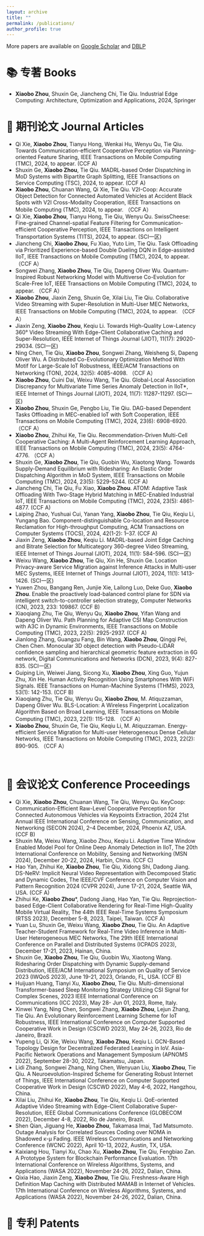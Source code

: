 ```yaml
---
layout: archive
title: ""
permalink: /publications/
author_profile: true
---
```


More papers are available on [Google Scholar](https://scholar.google.com/citations?user=oA7bk2AAAAAJ) and [DBLP](https://dblp.org/pid/13/6395-3.html)

<span class='anchor' id='Journal'></span>

# 📚 专著 Books
- **Xiaobo Zhou**, Shuxin Ge, Jiancheng Chi, Tie Qiu. Industrial Edge Computing: Architecture, Optimization and Applications, 2024, Springer

# 📃 期刊论文 Journal Articles
- Qi Xie, **Xiaobo Zhou**, Tianyu Hong, Wenkai Hu, Wenyu Qu, Tie Qiu. Towards Communication-efficient Cooperative Perception via Planning-oriented Feature Sharing, IEEE Transactions on Mobile Computing (TMC), 2024, to appear. (CCF A)
- Shuxin Ge, **Xiaobo Zhou**, Tie Qiu. MADRL-based Order Dispatching in MoD Systems with Bipartite Graph Splitting, IEEE Transactions on Service Computing (TSC), 2024, to appear. (CCF A)
- **Xiaobo Zhou**, Chuanan Wang, Qi Xie, Tie Qiu. V2I-Coop: Accurate Object Detection for Connected Automated Vehicles at Accident Black Spots with V2I Cross-Modality Cooperation, IEEE Transactions on Mobile Computing (TMC), 2024, to appear. （CCF A）
- Qi Xie, **Xiaobo Zhou**, Tianyu Hong, Tie Qiu, Wenyu Qu. SwissCheese: Fine-grained Channel-spatial Feature Filtering for Communication-efficient Cooperative Perception, IEEE Transactions on Intelligent Transportation Systems (TITS), 2024, to appear. (SCI一区)
- Jiancheng Chi, **Xiaobo Zhou**, Fu Xiao, Yuto Lim, Tie Qiu. Task Offloading via Prioritized Experience-based Double Dueling DQN in Edge-assisted IIoT, IEEE Transactions on Mobile Computing (TMC), 2024, to appear. （CCF A）
- Songwei Zhang, **Xiaobo Zhou**, Tie Qiu, Dapeng Oliver Wu. Quantum-Inspired Robust Networking Model with Multiverse Co-Evolution for Scale-Free IoT, IEEE Transactions on Mobile Computing (TMC), 2024, to appear. （CCF A）
- **Xiaobo Zhou**, Jiaxin Zeng, Shuxin Ge, Xilai Liu, Tie Qiu. Collaborative Video Streaming with Super-Resolution in Multi-User MEC Networks, IEEE Transactions on Mobile Computing (TMC), 2024, to appear. （CCF A）
- Jiaxin Zeng, **Xiaobo Zhou**, Keqiu Li. Towards High-Quality Low-Latency 360° Video Streaming With Edge-Client Collaborative Caching and Super-Resolution, IEEE Internet of Things Journal (JIOT), 11(17): 29020-29034. (SCI一区)
- Ning Chen, Tie Qiu, **Xiaobo Zhou**, Songwei Zhang, Weisheng Si, Dapeng Oliver Wu. A Distributed Co-Evolutionary Optimization Method With Motif for Large-Scale IoT Robustness, IEEE/ACM Transactions on Networking (TON), 2024, 32(5): 4085-4098. （CCF A）
- **Xiaobo Zhou**, Cuini Dai, Weixu Wang, Tie Qiu. Global-Local Association Discrepancy for Multivariate Time Series Anomaly Detection in IIoT*, IEEE Internet of Things Journal (JIOT), 2024, 11(7): 11287-11297. (SCI一区)
- **Xiaobo Zhou**, Shuxin Ge, Pengbo Liu, Tie Qiu. DAG-based Dependent Tasks Offloading in MEC-enabled IoT with Soft Cooperation, IEEE Transactions on Mobile Computing (TMC), 2024, 23(6): 6908-6920. （CCF A）
- **Xiaobo Zhou**, Zhihui Ke, Tie Qiu. Recommendation-Driven Multi-Cell Cooperative Caching: A Multi-Agent Reinforcement Learning Approach, IEEE Transactions on Mobile Computing (TMC), 2024, 23(5): 4764-4776. （CCF A）
- Shuxin Ge, **Xiaobo Zhou**, Tie Qiu, Guobin Wu, Xiaotong Wang. Towards Supply-Demand Equilibrium with Ridesharing: An Elastic Order Dispatching Algorithm in MoD System, IEEE Transactions on Mobile Computing (TMC), 2024, 23(5): 5229-5244. (CCF A)
- Jiancheng Chi, Tie Qiu, Fu Xiao, **Xiaobo Zhou**. ATOM: Adaptive Task Offloading With Two-Stage Hybrid Matching in MEC-Enabled Industrial IoT, IEEE Transactions on Mobile Computing (TMC), 2024, 23(5): 4861-4877. (CCF A)
- Laiping Zhao, Yushuai Cui, Yanan Yang, **Xiaobo Zhou**, Tie Qiu, Keqiu Li, Yungang Bao. Component-distinguishable Co-location and Resource Reclamation for High-throughput Computing, ACM Transactions on Computer Systems (TOCS), 2024, 42(1-2): 1–37. (CCF A)
- Jiaxin Zeng, **Xiaobo Zhou**, Keqiu Li. MADRL-based Joint Edge Caching and Bitrate Selection for Multicategory 360-degree Video Streaming, IEEE Internet of Things Journal (JIOT), 2024, 11(1): 584-596. (SCI一区)
- Weixu Wang, **Xiaobo Zhou**, Tie Qiu, Xin He, Shuxin Ge. Location Privacy-aware Service Migration against Inference Attacks in Multi-user MEC Systems, IEEE Internet of Things Journal (JIOT), 2024, 11(1): 1413-1426. (SCI一区)
- Yuwen Zhou, Bangang Ren, Junjie Xie, Lailong Luo, Deke Guo, **Xiaobo Zhou**. Enable the proactively load-balanced control plane for SDN via intelligent switch-to-controller selection strategy, Computer Networks (CN), 2023, 233: 109867. (CCF B)
- Xiaoqiang Zhu, Tie Qiu, Wenyu Qu, **Xiaobo Zhou**, Yifan Wang and Dapeng Oliver Wu. Path Planning for Adaptive CSI Map Construction with A3C in Dynamic Environments, IEEE Transactions on Mobile Computing (TMC), 2023, 22(5): 2925-2937. (CCF A)
- Jianlong Zhang, Guangzu Fang, Bin Wang, **Xiaobo Zhou**, Qingqi Pei, Chen Chen. Monocular 3D object detection with Pseudo-LiDAR confidence sampling and hierarchical geometric feature extraction in 6G network, Digital Communications and Networks (DCN), 2023, 9(4): 827-835. (SCI一区)
- Guiping Lin, Weiwei Jiang, Sicong Xu, **Xiaobo Zhou**, Xing Guo, Yujun Zhu, Xin He. Human Activity Recognition Using Smartphones With WiFi Signals. IEEE Transactions on Human-Machine Systems (THMS), 2023, 53(1): 142-153. (CCF B)
- Xiaoqiang Zhu, Tie Qiu, Wenyu Qu, **Xiaobo Zhou**, M. Atiquzzaman, Dapeng Oliver Wu. BLS-Location: A Wireless Fingerprint Localization Algorithm Based on Broad Learning, IEEE Transactions on Mobile Computing (TMC), 2023, 22(1): 115-128. （CCF A）
- **Xiaobo Zhou**, Shuxin Ge, Tie Qiu, Keqiu Li, M. Atiquzzaman. Energy-efficient Service Migration for Multi-user Heterogeneous Dense Cellular Networks, IEEE Transactions on Mobile Computing (TMC), 2023, 22(2): 890-905. （CCF A）
<br/>

<span class='anchor' id='Conference'></span>

# 📜 会议论文 Conference Proceedings
- Qi Xie, **Xiaobo Zhou**, Chuanan Wang, Tie Qiu, Wenyu Qu. KeyCoop: Communication-Efficient Raw-Level Cooperative Perception for Connected Autonomous Vehicles via Keypoints Extraction, 2024 21st Annual IEEE International Conference on Sensing, Communication, and Networking (SECON 2024), 2–4 December, 2024, Phoenix AZ, USA. (CCF B)
- Shuxin Ma, Weixu Wang, Xiaobo Zhou, Keqiu Li. Adaptive Time Window Enabled Model Pool for Online Deep Anomaly Detection in IIoT, The 20th International Conference on Mobility, Sensing and Networking (MSN 2024), December 20-22, 2024, Harbin, China. (CCF C)
- Hao Yan, Zhihui Ke, **Xiaobo Zhou**, Tie Qiu, Xidong Shi, Dadong Jiang. DS-NeRV: Implicit Neural Video Representation with Decomposed Static and Dynamic Codes, The IEEE/CVF Conference on Computer Vision and Pattern Recognition 2024 (CVPR 2024), June 17-21, 2024, Seattle WA, USA. (CCF A)
- Zhihui Ke, **Xiaobo Zhou***, Dadong Jiang, Hao Yan, Tie Qiu. Reprojection-based Edge-Client Collaborative Rendering for Real-Time High-Quality Mobile Virtual Reality, The 44th IEEE Real-Time Systems Symposium (RTSS 2023), December 5-8, 2023, Taipei, Taiwan. (CCF A)
- Yuan Lu, Shuxin Ge, Weixu Wang, **Xiaobo Zhou**, Tie Qiu. An Adaptive Teacher-Student Framework for Real-Time Video Inference in Multi-User Heterogeneous MEC Networks, The 29th IEEE International Conference on Parallel and Distributed Systems (ICPADS 2023), December 17-21, 2023, Hainan, China.
- Shuxin Ge, **Xiaobo Zhou**, Tie Qiu, Guobin Wu, Xiaotong Wang. Ridesharing Order Dispatching with Dynamic Supply-demand Distribution, IEEE/ACM International Symposium on Quality of Service 2023 (IWQoS 2023), June 19-21, 2023, Orlando, FL, USA. (CCF B)
- Huijuan Huang, Tianyi Xu, **Xiaobo Zhou**, Tie Qiu. Multi-dimensional Transformer-based Sleep Monitoring Strategy Utilizing CSI Signal for Complex Scenes, 2023 IEEE International Conference on Communications (ICC 2023), May 28- Jun 01, 2023, Rome, Italy.
- Xinwei Yang, Ning Chen, Songwei Zhang, **Xiaobo Zhou**, Lejun Zhang, Tie Qiu. An Evolutionary Reinforcement Learning Scheme for IoT Robustness, IEEE International Conference on Computer Supported Cooperative Work in Design (CSCWD 2023), May 24-26, 2023, Rio de Janeiro, Brazil.
- Yupeng Li, Qi Xie, Weixu Wang, **Xiaobo Zhou**, Keqiu Li. GCN-Based Topology Design for Decentralized Federated Learning in IoV. Asia-Pacific Network Operations and Management Symposium (APNOMS 2022), September 28-30, 2022, Takamatsu, Japan.
- Lidi Zhang, Songwei Zhang, Ning Chen, Wenyuan Liu, **Xiaobo Zhou**, Tie Qiu. A Neuroevolution-Inspired Scheme for Generating Robust Internet of Things, IEEE International Conference on Computer Supported Cooperative Work in Design (CSCWD 2022), May 4-6, 2022, Hangzhou, China.
- Xilai Liu, Zhihui Ke, **Xiaobo Zhou**, Tie Qiu, Keqiu Li. QoE-oriented Adaptive Video Streaming with Edge-Client Collaborative Super-Resolution, IEEE Global Communications Conference (GLOBECOM 2022), December 4-8, 2022, Rio de Janeiro, Brazil.
- Shen Qian, Jiguang He, **Xiaobo Zhou**, Takamasa Imai, Tad Matsumoto. Outage Analysis for Correlated Sources Coding over NOMA in Shadowed κ-μ Fading. IEEE Wireless Communications and Networking Conference (WCNC 2022), April 10-13, 2022, Austin, TX, USA.
- Kaixiang Hou, Tianyi Xu, Chao Xu, **Xiaobo Zhou**, Tie Qiu, Fengbiao Zan. A Prototype System for Blockchain Performance Evaluation. 17th International Conference on Wireless Algorithms, Systems, and Applications (WASA 2022), November 24-26, 2022, Dalian, China.
- Qixia Hao, Jiaxin Zeng, **Xiaobo Zhou**, Tie Qiu. Freshness-Aware High Definition Map Caching with Distributed MAMAB in Internet of Vehicles. 17th International Conference on Wireless Algorithms, Systems, and Applications (WASA 2022), November 24-26, 2022, Dalian, China.



<span class='anchor' id='Patent'></span>

# 📑 专利 Patents

<br/>
<br/>
<br/>
<br/>